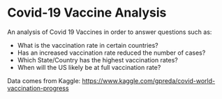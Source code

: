 # Covid-19 Vaccine Analysis

An analysis of Covid 19 Vaccines in order to answer questions such as:

* What is the vaccination rate in certain countries? 
* Has an increased vaccination rate reduced the number of cases?
* Which State/Country has the highest vaccination rates?
* When will the US likely be at full vaccination rate?

Data comes from Kaggle: https://www.kaggle.com/gpreda/covid-world-vaccination-progress

